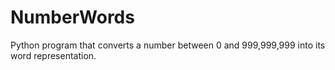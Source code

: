 # NumberWords
Python program that converts a number between 0 and 999,999,999 into its word representation.
